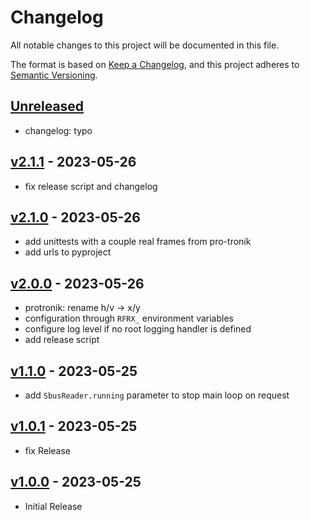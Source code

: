 # Changelog

All notable changes to this project will be documented in this file.

The format is based on [Keep a Changelog](https://keepachangelog.com/en/1.0.0/),
and this project adheres to [Semantic Versioning](https://semver.org/spec/v2.0.0.html).

## [Unreleased]

- changelog: typo

## [v2.1.1] - 2023-05-26

- fix release script and changelog

## [v2.1.0] - 2023-05-26

- add unittests with a couple real frames from pro-tronik
- add urls to pyproject

## [v2.0.0] - 2023-05-26

- protronik: rename h/v → x/y
- configuration through `RFRX_` environment variables
- configure log level if no root logging handler is defined
- add release script

## [v1.1.0] - 2023-05-25

- add `SbusReader.running` parameter to stop main loop on request

## [v1.0.1] - 2023-05-25

- fix Release

## [v1.0.0] - 2023-05-25

- Initial Release

[Unreleased]: https://github.com/nim65s/rfrx/compare/v2.1.1...HEAD
[v2.1.1]: https://github.com/nim65s/rfrx/compare/v2.1.0...v2.1.1
[v2.1.0]: https://github.com/nim65s/rfrx/compare/v2.0.0...v2.1.0
[v2.0.0]: https://github.com/nim65s/rfrx/compare/v1.1.0...v2.0.0
[v1.1.0]: https://github.com/nim65s/rfrx/compare/v1.0.1...v1.1.0
[v1.0.1]: https://github.com/nim65s/rfrx/compare/v1.0.0...v1.0.1
[v1.0.0]: https://github.com/nim65s/rfrx/releases/tag/v1.0.0
